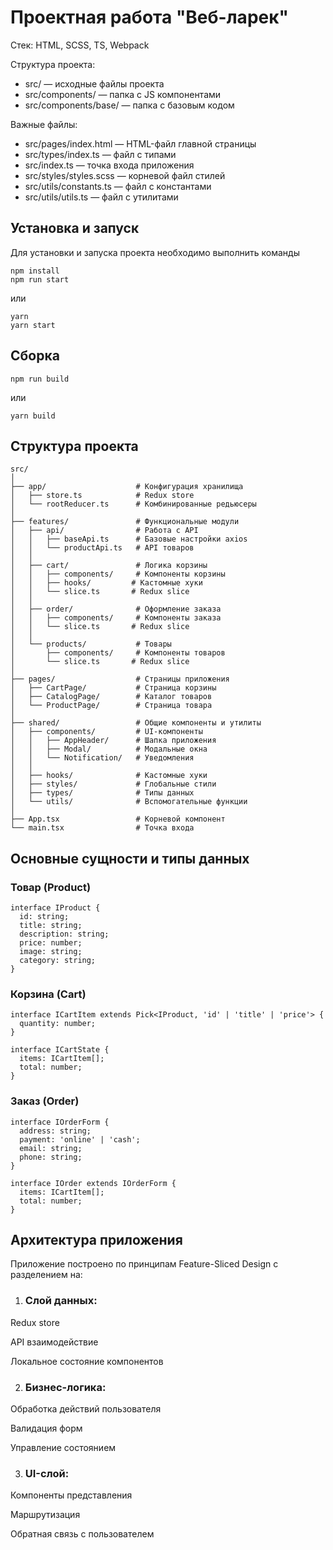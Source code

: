 # Проектная работа "Веб-ларек"

Стек: HTML, SCSS, TS, Webpack

Структура проекта:
- src/ — исходные файлы проекта
- src/components/ — папка с JS компонентами
- src/components/base/ — папка с базовым кодом

Важные файлы:
- src/pages/index.html — HTML-файл главной страницы
- src/types/index.ts — файл с типами
- src/index.ts — точка входа приложения
- src/styles/styles.scss — корневой файл стилей
- src/utils/constants.ts — файл с константами
- src/utils/utils.ts — файл с утилитами

## Установка и запуск
Для установки и запуска проекта необходимо выполнить команды

```
npm install
npm run start
```

или

```
yarn
yarn start
```
## Сборка

```
npm run build
```

или

```
yarn build
```
## Структура проекта
```
src/
│
├── app/                    # Конфигурация хранилища
│   ├── store.ts            # Redux store
│   └── rootReducer.ts      # Комбинированные редьюсеры
│
├── features/               # Функциональные модули
│   ├── api/                # Работа с API
│   │   ├── baseApi.ts      # Базовые настройки axios
│   │   └── productApi.ts   # API товаров
│   │
│   ├── cart/               # Логика корзины
│   │   ├── components/     # Компоненты корзины
│   │   ├── hooks/         # Кастомные хуки
│   │   └── slice.ts       # Redux slice
│   │
│   ├── order/              # Оформление заказа
│   │   ├── components/     # Компоненты заказа
│   │   └── slice.ts       # Redux slice
│   │
│   └── products/           # Товары
│       ├── components/     # Компоненты товаров
│       └── slice.ts       # Redux slice
│
├── pages/                  # Страницы приложения
│   ├── CartPage/           # Страница корзины
│   ├── CatalogPage/        # Каталог товаров
│   └── ProductPage/        # Страница товара
│
├── shared/                 # Общие компоненты и утилиты
│   ├── components/         # UI-компоненты
│   │   ├── AppHeader/      # Шапка приложения
│   │   ├── Modal/          # Модальные окна
│   │   └── Notification/   # Уведомления
│   │
│   ├── hooks/              # Кастомные хуки
│   ├── styles/             # Глобальные стили
│   ├── types/              # Типы данных
│   └── utils/              # Вспомогательные функции
│
├── App.tsx                 # Корневой компонент
└── main.tsx                # Точка входа
```

## Основные сущности и типы данных
### Товар (Product)

```
interface IProduct {
  id: string;
  title: string;
  description: string;
  price: number;
  image: string;
  category: string;
}
```
### Корзина (Cart)
```
interface ICartItem extends Pick<IProduct, 'id' | 'title' | 'price'> {
  quantity: number;
}

interface ICartState {
  items: ICartItem[];
  total: number;
}
```
### Заказ (Order)
```
interface IOrderForm {
  address: string;
  payment: 'online' | 'cash';
  email: string;
  phone: string;
}

interface IOrder extends IOrderForm {
  items: ICartItem[];
  total: number;
}
```

## Архитектура приложения
Приложение построено по принципам Feature-Sliced Design с разделением на:

1. ### Слой данных:

Redux store

API взаимодействие

Локальное состояние компонентов

2. ### Бизнес-логика:

Обработка действий пользователя

Валидация форм

Управление состоянием

3. ### UI-слой:

Компоненты представления

Маршрутизация

Обратная связь с пользователем